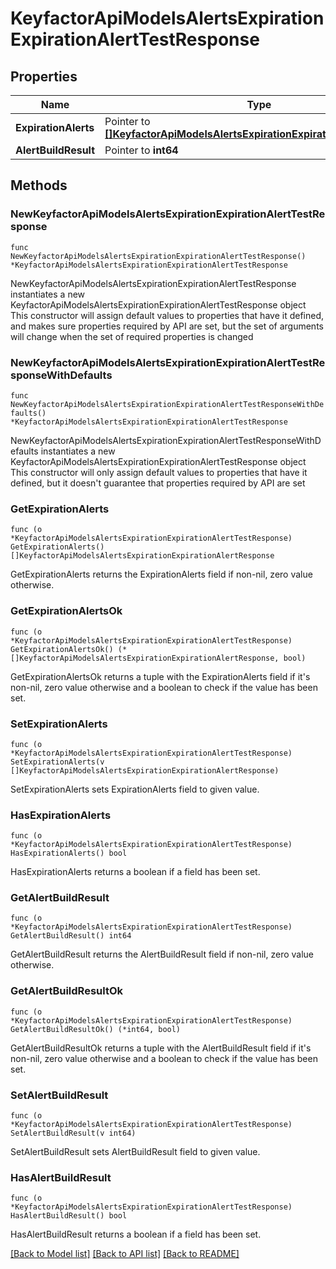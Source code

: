 # KeyfactorApiModelsAlertsExpirationExpirationAlertTestResponse

## Properties

Name | Type | Description | Notes
------------ | ------------- | ------------- | -------------
**ExpirationAlerts** | Pointer to [**[]KeyfactorApiModelsAlertsExpirationExpirationAlertResponse**](KeyfactorApiModelsAlertsExpirationExpirationAlertResponse.md) |  | [optional] 
**AlertBuildResult** | Pointer to **int64** |  | [optional] 

## Methods

### NewKeyfactorApiModelsAlertsExpirationExpirationAlertTestResponse

`func NewKeyfactorApiModelsAlertsExpirationExpirationAlertTestResponse() *KeyfactorApiModelsAlertsExpirationExpirationAlertTestResponse`

NewKeyfactorApiModelsAlertsExpirationExpirationAlertTestResponse instantiates a new KeyfactorApiModelsAlertsExpirationExpirationAlertTestResponse object
This constructor will assign default values to properties that have it defined,
and makes sure properties required by API are set, but the set of arguments
will change when the set of required properties is changed

### NewKeyfactorApiModelsAlertsExpirationExpirationAlertTestResponseWithDefaults

`func NewKeyfactorApiModelsAlertsExpirationExpirationAlertTestResponseWithDefaults() *KeyfactorApiModelsAlertsExpirationExpirationAlertTestResponse`

NewKeyfactorApiModelsAlertsExpirationExpirationAlertTestResponseWithDefaults instantiates a new KeyfactorApiModelsAlertsExpirationExpirationAlertTestResponse object
This constructor will only assign default values to properties that have it defined,
but it doesn't guarantee that properties required by API are set

### GetExpirationAlerts

`func (o *KeyfactorApiModelsAlertsExpirationExpirationAlertTestResponse) GetExpirationAlerts() []KeyfactorApiModelsAlertsExpirationExpirationAlertResponse`

GetExpirationAlerts returns the ExpirationAlerts field if non-nil, zero value otherwise.

### GetExpirationAlertsOk

`func (o *KeyfactorApiModelsAlertsExpirationExpirationAlertTestResponse) GetExpirationAlertsOk() (*[]KeyfactorApiModelsAlertsExpirationExpirationAlertResponse, bool)`

GetExpirationAlertsOk returns a tuple with the ExpirationAlerts field if it's non-nil, zero value otherwise
and a boolean to check if the value has been set.

### SetExpirationAlerts

`func (o *KeyfactorApiModelsAlertsExpirationExpirationAlertTestResponse) SetExpirationAlerts(v []KeyfactorApiModelsAlertsExpirationExpirationAlertResponse)`

SetExpirationAlerts sets ExpirationAlerts field to given value.

### HasExpirationAlerts

`func (o *KeyfactorApiModelsAlertsExpirationExpirationAlertTestResponse) HasExpirationAlerts() bool`

HasExpirationAlerts returns a boolean if a field has been set.

### GetAlertBuildResult

`func (o *KeyfactorApiModelsAlertsExpirationExpirationAlertTestResponse) GetAlertBuildResult() int64`

GetAlertBuildResult returns the AlertBuildResult field if non-nil, zero value otherwise.

### GetAlertBuildResultOk

`func (o *KeyfactorApiModelsAlertsExpirationExpirationAlertTestResponse) GetAlertBuildResultOk() (*int64, bool)`

GetAlertBuildResultOk returns a tuple with the AlertBuildResult field if it's non-nil, zero value otherwise
and a boolean to check if the value has been set.

### SetAlertBuildResult

`func (o *KeyfactorApiModelsAlertsExpirationExpirationAlertTestResponse) SetAlertBuildResult(v int64)`

SetAlertBuildResult sets AlertBuildResult field to given value.

### HasAlertBuildResult

`func (o *KeyfactorApiModelsAlertsExpirationExpirationAlertTestResponse) HasAlertBuildResult() bool`

HasAlertBuildResult returns a boolean if a field has been set.


[[Back to Model list]](../README.md#documentation-for-models) [[Back to API list]](../README.md#documentation-for-api-endpoints) [[Back to README]](../README.md)


